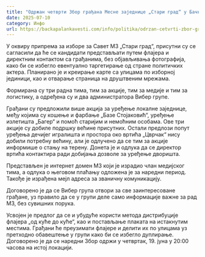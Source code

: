 ```yaml
---
title: "Одржан четврти Збор грађана Месне заједнице „Стари град“ у Бачкој Паланци"
date: 2025-07-10
category: Инфо
url: https://backapalankavesti.com/info/politika/odrzan-cetvrti-zbor-gradjana-mesne-zajednice-stari-grad-u-backoj-palanci/
---
```


У оквиру припрема за изборе за Савет МЗ „Стари град“, присутни су се сагласили да ће се кандидати представљати путем флајера и директним контактом са грађанима, без објављивања фотографија, како би се избегло евентуално таргетирање од стране политичких актера. Планирано је и креирање карте са улицама по изборној јединици, као и отварање страница на друштвеним мрежама.

Формирана су три радна тима, тим за акције, тим за медије и тим за логистику, а одређена су и два администратора Вибер групе.

Грађани су предложили више акција за уређење локалне заједнице, међу којима су кошење и фарбање „Базе Стојаковић“, уређење излетишта „Багер“ и помоћ старијим и немоћним особама. Ове три акције су добиле подршку већине присутних. Остали предлози попут уређења дечијег игралишта и простора око вртића „Цврчак“ нису добили потребну већину, али је одлучено да се тим за акције информише о стању на терену. Донета је и одлука да се директор вртића контактира ради добијања дозволе за уређење дворишта.

Представљен је интернет домен МЗ који је израдио члан медијског тима, а одлука о његовом плаћању одложена је за наредни период. Такође је израђена мејл адреса за званичну комуникацију.

Договорено је да се Вибер група отвори за све заинтересоване грађане, уз правило да се у групи деле само информације важне за рад МЗ, без сувишних порука.

Усвојен је предлог да се и убудуће користи метода дистрибуције флајера „од куће до куће“, као и постављање плаката на истакнутим местима. Грађани ће преузимати флајере и делити их по улицама уз претходно обавештење у групи како би се избегло дуплирање. Договорено је да се наредни Збор одржи у четвртак, 19. јуна у 20:00 часова на истој локацији.
